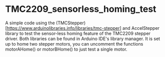 # TMC2209_sensorless_homing_test
A simple code using the (TMCStepper)[https://www.arduinolibraries.info/libraries/tmc-stepper] and AccelStepper library to test the sensor-less homing feature of the TMC2209 stepper driver. Both libraries can be found in Arduino IDE's library manager.
It is set up to home two stepper motors, you can uncomment the functions motorAHome() or motorBHome() to just test a single motor.
    
